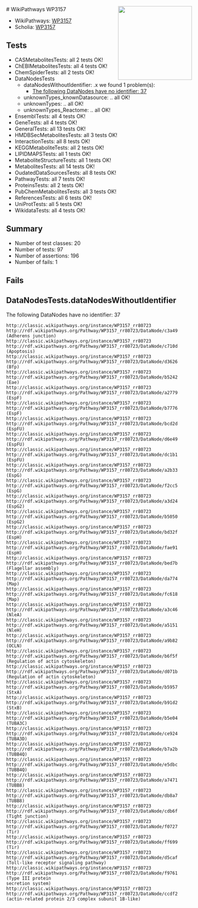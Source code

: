 <img style="float: right; width: 200px" src="https://upload.wikimedia.org/wikipedia/commons/thumb/8/83/Wplogo_with_text_500.png/640px-Wplogo_with_text_500.png" />
# WikiPathways WP3157

* WikiPathways: [WP3157](https://wikipathways.org/pathways/WP3157)
* Scholia: [WP3157](https://scholia.toolforge.org/wikipathways/WP3157)
## Tests
* CASMetabolitesTests: all 2 tests OK!
* ChEBIMetabolitesTests: all 4 tests OK!
* ChemSpiderTests: all 2 tests OK!
* DataNodesTests
    * dataNodesWithoutIdentifier: .x we found 1 problem(s):
        * [The following DataNodes have no identifier: 37](#8792c4d5)
    * unknownTypes_knownDatasource: .. all OK!
    * unknownTypes: .. all OK!
    * unknownTypes_Reactome: .. all OK!
* EnsemblTests: all 4 tests OK!
* GeneTests: all 4 tests OK!
* GeneralTests: all 13 tests OK!
* HMDBSecMetabolitesTests: all 3 tests OK!
* InteractionTests: all 8 tests OK!
* KEGGMetaboliteTests: all 2 tests OK!
* LIPIDMAPSTests: all 1 tests OK!
* MetaboliteStructureTests: all 1 tests OK!
* MetabolitesTests: all 14 tests OK!
* OudatedDataSourcesTests: all 8 tests OK!
* PathwayTests: all 7 tests OK!
* ProteinsTests: all 2 tests OK!
* PubChemMetabolitesTests: all 3 tests OK!
* ReferencesTests: all 6 tests OK!
* UniProtTests: all 5 tests OK!
* WikidataTests: all 4 tests OK!


## Summary

* Number of test classes: 20
* Number of tests: 97
* Number of assertions: 196
* Number of fails: 1

## Fails

<a name="8792c4d5" />

## DataNodesTests.dataNodesWithoutIdentifier

The following DataNodes have no identifier: 37
```
http://classic.wikipathways.org/instance/WP3157_rr80723 http://rdf.wikipathways.org/Pathway/WP3157_rr80723/DataNode/c3a49 (Adherens junction)
http://classic.wikipathways.org/instance/WP3157_rr80723 http://rdf.wikipathways.org/Pathway/WP3157_rr80723/DataNode/c710d (Apoptosis)
http://classic.wikipathways.org/instance/WP3157_rr80723 http://rdf.wikipathways.org/Pathway/WP3157_rr80723/DataNode/d3626 (Bfp)
http://classic.wikipathways.org/instance/WP3157_rr80723 http://rdf.wikipathways.org/Pathway/WP3157_rr80723/DataNode/b5242 (Eae)
http://classic.wikipathways.org/instance/WP3157_rr80723 http://rdf.wikipathways.org/Pathway/WP3157_rr80723/DataNode/a2779 (EspF)
http://classic.wikipathways.org/instance/WP3157_rr80723 http://rdf.wikipathways.org/Pathway/WP3157_rr80723/DataNode/b7776 (EspF)
http://classic.wikipathways.org/instance/WP3157_rr80723 http://rdf.wikipathways.org/Pathway/WP3157_rr80723/DataNode/bcd2d (EspFU)
http://classic.wikipathways.org/instance/WP3157_rr80723 http://rdf.wikipathways.org/Pathway/WP3157_rr80723/DataNode/d6e49 (EspFU)
http://classic.wikipathways.org/instance/WP3157_rr80723 http://rdf.wikipathways.org/Pathway/WP3157_rr80723/DataNode/dc1b1 (EspFU)
http://classic.wikipathways.org/instance/WP3157_rr80723 http://rdf.wikipathways.org/Pathway/WP3157_rr80723/DataNode/a2b33 (EspG)
http://classic.wikipathways.org/instance/WP3157_rr80723 http://rdf.wikipathways.org/Pathway/WP3157_rr80723/DataNode/f2cc5 (EspG)
http://classic.wikipathways.org/instance/WP3157_rr80723 http://rdf.wikipathways.org/Pathway/WP3157_rr80723/DataNode/a3d24 (EspG2)
http://classic.wikipathways.org/instance/WP3157_rr80723 http://rdf.wikipathways.org/Pathway/WP3157_rr80723/DataNode/b5050 (EspG2)
http://classic.wikipathways.org/instance/WP3157_rr80723 http://rdf.wikipathways.org/Pathway/WP3157_rr80723/DataNode/bd32f (EspH)
http://classic.wikipathways.org/instance/WP3157_rr80723 http://rdf.wikipathways.org/Pathway/WP3157_rr80723/DataNode/fae91 (EspH)
http://classic.wikipathways.org/instance/WP3157_rr80723 http://rdf.wikipathways.org/Pathway/WP3157_rr80723/DataNode/bed7b (Flagellar assembly)
http://classic.wikipathways.org/instance/WP3157_rr80723 http://rdf.wikipathways.org/Pathway/WP3157_rr80723/DataNode/da774 (Map)
http://classic.wikipathways.org/instance/WP3157_rr80723 http://rdf.wikipathways.org/Pathway/WP3157_rr80723/DataNode/fc618 (Map)
http://classic.wikipathways.org/instance/WP3157_rr80723 http://rdf.wikipathways.org/Pathway/WP3157_rr80723/DataNode/a3c46 (NleA)
http://classic.wikipathways.org/instance/WP3157_rr80723 http://rdf.wikipathways.org/Pathway/WP3157_rr80723/DataNode/a5151 (NleH)
http://classic.wikipathways.org/instance/WP3157_rr80723 http://rdf.wikipathways.org/Pathway/WP3157_rr80723/DataNode/a9b82 (OCLN)
http://classic.wikipathways.org/instance/WP3157_rr80723 http://rdf.wikipathways.org/Pathway/WP3157_rr80723/DataNode/b6f5f (Regulation of actin cytoskeleton)
http://classic.wikipathways.org/instance/WP3157_rr80723 http://rdf.wikipathways.org/Pathway/WP3157_rr80723/DataNode/d071b (Regulation of actin cytoskeleton)
http://classic.wikipathways.org/instance/WP3157_rr80723 http://rdf.wikipathways.org/Pathway/WP3157_rr80723/DataNode/b5957 (StxA)
http://classic.wikipathways.org/instance/WP3157_rr80723 http://rdf.wikipathways.org/Pathway/WP3157_rr80723/DataNode/b91d2 (StxB)
http://classic.wikipathways.org/instance/WP3157_rr80723 http://rdf.wikipathways.org/Pathway/WP3157_rr80723/DataNode/b5e04 (TUBA3C)
http://classic.wikipathways.org/instance/WP3157_rr80723 http://rdf.wikipathways.org/Pathway/WP3157_rr80723/DataNode/ce924 (TUBA3D)
http://classic.wikipathways.org/instance/WP3157_rr80723 http://rdf.wikipathways.org/Pathway/WP3157_rr80723/DataNode/b7a2b (TUBB4Q)
http://classic.wikipathways.org/instance/WP3157_rr80723 http://rdf.wikipathways.org/Pathway/WP3157_rr80723/DataNode/e5dbc (TUBB4Q)
http://classic.wikipathways.org/instance/WP3157_rr80723 http://rdf.wikipathways.org/Pathway/WP3157_rr80723/DataNode/a7471 (TUBB8)
http://classic.wikipathways.org/instance/WP3157_rr80723 http://rdf.wikipathways.org/Pathway/WP3157_rr80723/DataNode/db8a7 (TUBB8)
http://classic.wikipathways.org/instance/WP3157_rr80723 http://rdf.wikipathways.org/Pathway/WP3157_rr80723/DataNode/cdb6f (Tight junction)
http://classic.wikipathways.org/instance/WP3157_rr80723 http://rdf.wikipathways.org/Pathway/WP3157_rr80723/DataNode/f0727 (Tir)
http://classic.wikipathways.org/instance/WP3157_rr80723 http://rdf.wikipathways.org/Pathway/WP3157_rr80723/DataNode/ff699 (Tir)
http://classic.wikipathways.org/instance/WP3157_rr80723 http://rdf.wikipathways.org/Pathway/WP3157_rr80723/DataNode/d5caf (Toll-like receptor signaling pathway)
http://classic.wikipathways.org/instance/WP3157_rr80723 http://rdf.wikipathways.org/Pathway/WP3157_rr80723/DataNode/f9761 (Type III protein
secretion system)
http://classic.wikipathways.org/instance/WP3157_rr80723 http://rdf.wikipathways.org/Pathway/WP3157_rr80723/DataNode/ccdf2 (actin-related protein 2/3 complex subunit 1B-like)
```

